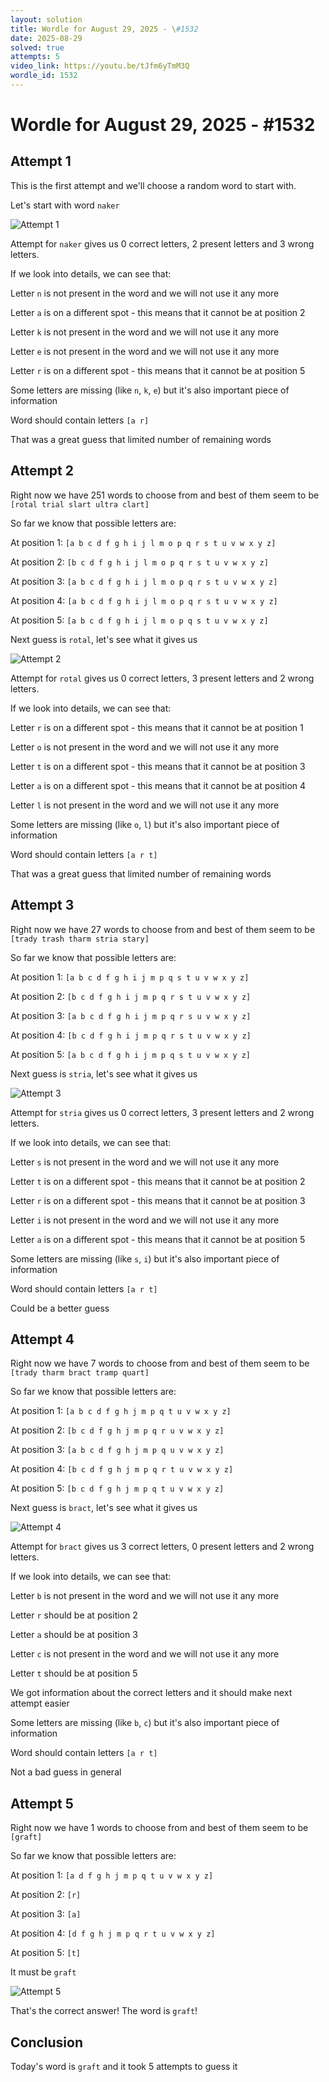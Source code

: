 ```yaml
---
layout: solution
title: Wordle for August 29, 2025 - \#1532
date: 2025-08-29
solved: true
attempts: 5
video_link: https://youtu.be/tJfm6yTmM3Q
wordle_id: 1532
---
```


# Wordle for August 29, 2025 - \#1532

## Attempt 1

This is the first attempt and we'll choose a random word to start with.

Let's start with word `naker`

![Attempt 1](2025-08-29/attempt-1.png)

Attempt for `naker` gives us 0 correct letters, 2 present letters and 3 wrong letters.

If we look into details, we can see that:

Letter `n` is not present in the word and we will not use it any more

Letter `a` is on a different spot - this means that it cannot be at position 2

Letter `k` is not present in the word and we will not use it any more

Letter `e` is not present in the word and we will not use it any more

Letter `r` is on a different spot - this means that it cannot be at position 5

Some letters are missing (like `n`, `k`, `e`) but it's also important piece of information

Word should contain letters `[a r]`

That was a great guess that limited number of remaining words



## Attempt 2

Right now we have 251 words to choose from and best of them seem to be `[rotal trial slart ultra clart]`

So far we know that possible letters are:

At position 1: `[a b c d f g h i j l m o p q r s t u v w x y z]`

At position 2: `[b c d f g h i j l m o p q r s t u v w x y z]`

At position 3: `[a b c d f g h i j l m o p q r s t u v w x y z]`

At position 4: `[a b c d f g h i j l m o p q r s t u v w x y z]`

At position 5: `[a b c d f g h i j l m o p q s t u v w x y z]`

Next guess is `rotal`, let's see what it gives us

![Attempt 2](2025-08-29/attempt-2.png)

Attempt for `rotal` gives us 0 correct letters, 3 present letters and 2 wrong letters.

If we look into details, we can see that:

Letter `r` is on a different spot - this means that it cannot be at position 1

Letter `o` is not present in the word and we will not use it any more

Letter `t` is on a different spot - this means that it cannot be at position 3

Letter `a` is on a different spot - this means that it cannot be at position 4

Letter `l` is not present in the word and we will not use it any more

Some letters are missing (like `o`, `l`) but it's also important piece of information

Word should contain letters `[a r t]`

That was a great guess that limited number of remaining words



## Attempt 3

Right now we have 27 words to choose from and best of them seem to be `[trady trash tharm stria stary]`

So far we know that possible letters are:

At position 1: `[a b c d f g h i j m p q s t u v w x y z]`

At position 2: `[b c d f g h i j m p q r s t u v w x y z]`

At position 3: `[a b c d f g h i j m p q r s u v w x y z]`

At position 4: `[b c d f g h i j m p q r s t u v w x y z]`

At position 5: `[a b c d f g h i j m p q s t u v w x y z]`

Next guess is `stria`, let's see what it gives us

![Attempt 3](2025-08-29/attempt-3.png)

Attempt for `stria` gives us 0 correct letters, 3 present letters and 2 wrong letters.

If we look into details, we can see that:

Letter `s` is not present in the word and we will not use it any more

Letter `t` is on a different spot - this means that it cannot be at position 2

Letter `r` is on a different spot - this means that it cannot be at position 3

Letter `i` is not present in the word and we will not use it any more

Letter `a` is on a different spot - this means that it cannot be at position 5

Some letters are missing (like `s`, `i`) but it's also important piece of information

Word should contain letters `[a r t]`

Could be a better guess



## Attempt 4

Right now we have 7 words to choose from and best of them seem to be `[trady tharm bract tramp quart]`

So far we know that possible letters are:

At position 1: `[a b c d f g h j m p q t u v w x y z]`

At position 2: `[b c d f g h j m p q r u v w x y z]`

At position 3: `[a b c d f g h j m p q u v w x y z]`

At position 4: `[b c d f g h j m p q r t u v w x y z]`

At position 5: `[b c d f g h j m p q t u v w x y z]`

Next guess is `bract`, let's see what it gives us

![Attempt 4](2025-08-29/attempt-4.png)

Attempt for `bract` gives us 3 correct letters, 0 present letters and 2 wrong letters.

If we look into details, we can see that:

Letter `b` is not present in the word and we will not use it any more

Letter `r` should be at position 2

Letter `a` should be at position 3

Letter `c` is not present in the word and we will not use it any more

Letter `t` should be at position 5

We got information about the correct letters and it should make next attempt easier

Some letters are missing (like `b`, `c`) but it's also important piece of information

Word should contain letters `[a r t]`

Not a bad guess in general



## Attempt 5

Right now we have 1 words to choose from and best of them seem to be `[graft]`

So far we know that possible letters are:

At position 1: `[a d f g h j m p q t u v w x y z]`

At position 2: `[r]`

At position 3: `[a]`

At position 4: `[d f g h j m p q r t u v w x y z]`

At position 5: `[t]`

It must be `graft`

![Attempt 5](2025-08-29/attempt-5.png)

That's the correct answer! The word is `graft`!

## Conclusion

Today's word is `graft` and it took 5 attempts to guess it

